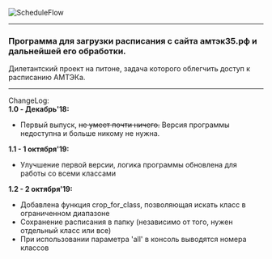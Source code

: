 ![ScheduleFlow](https://a.radikal.ru/a34/1910/48/7cde403c4390.png)  
____
### __Программа для загрузки расписания с сайта амтэк35.рф и дальнейшей его обработки.__
Дилетантский проект на питоне, задача которого облегчить доступ к расписанию АМТЭКа.
___  

ChangeLog:  
__1.0 - Декабрь'18:__
- Первый выпуск, ~~не умеет почти ничего.~~ Версия программы недоступна и больше
никому не нужна.  

__1.1 - 1 октября'19:__   
- Улучшение первой версии, логика программы обновлена для работы со всеми классами

__1.2 - 2 октября'19:__  
- Добавлена функция crop_for_class, позволяющая искать класс в ограниченном диапазоне
- Сохранение расписания в папку (независимо от того, нужен отдельный класс или все)
- При использовании параметра 'all' в консоль выводятся номера классов

